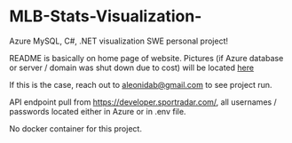 # MLB-Stats-Visualization-
Azure MySQL, C#, .NET visualization SWE personal project!


README is basically on home page of website. Pictures (if Azure database or server / domain was shut down due to cost) will be located [here](./documentation/)

If this is the case, reach out to aleonidab@gmail.com to see project run. 

API endpoint pull from https://developer.sportradar.com/, all usernames / passwords located either in Azure or in .env file. 

No docker container for this project.